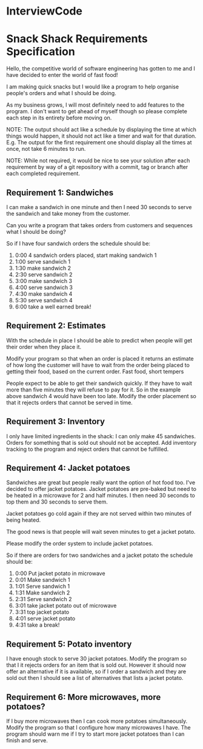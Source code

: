 # InterviewCode
# Snack Shack Requirements Specification

Hello, the competitive world of software engineering has gotten to me and I have decided to enter the world of
fast food!

I am making quick snacks but I would like a program to help organise people's orders and what I should be
doing.

As my business grows, I will most definitely need to add features to the program.  I don't want to get ahead of myself though
so please complete each step in its entirety before moving on.

NOTE: The output should act like a schedule by displaying the time at which things would happen,
it should not act like a timer and wait for that duration.  E.g. The output for the first 
requirement one should display all the times at once, not take 6 minutes to run.

NOTE: While not required, it would be nice to see your solution after each requirement by way of a git repository
with a commit, tag or branch after each completed requirement.

## Requirement 1: Sandwiches

I can make a sandwich in one minute and then I need 30 seconds to serve the sandwich and take money from
the customer.

Can you write a program that takes orders from customers and sequences what I should be doing?

So if I have four sandwich orders the schedule should be:

1. 0:00 4 sandwich orders placed, start making sandwich 1
2. 1:00 serve sandwich 1
3. 1:30 make sandwich 2
4. 2:30 serve sandwich 2
5. 3:00 make sandwich 3
6. 4:00 serve sandwich 3
7. 4:30 make sandwich 4
8. 5:30 serve sandwich 4
9. 6:00 take a well earned break!

## Requirement 2: Estimates

With the schedule in place I should be able to predict when people will get their order when they place it.

Modify your program so that when an order is placed it returns an estimate of how long the customer will have
to wait from the order being placed to getting their food, based on the current order.
Fast food, short tempers

People expect to be able to get their sandwich quickly. If they have to wait more than five minutes they will
refuse to pay for it. So in the example above sandwich 4 would have been too late.
Modify the order placement so that it rejects orders that cannot be served in time.

## Requirement 3: Inventory

I only have limited ingredients in the shack: I can only make 45 sandwiches. Orders for something that is sold
out should not be accepted. Add inventory tracking to the program and reject orders that cannot be fulfilled.

## Requirement 4: Jacket potatoes

Sandwiches are great but people really want the option of hot food too. I've decided to offer jacket potatoes.
Jacket potatoes are pre-baked but need to be heated in a microwave for 2 and half minutes. I then need 30
seconds to top them and 30 seconds to serve them.

Jacket potatoes go cold again if they are not served within two minutes of being heated.

The good news is that people will wait seven minutes to get a jacket potato.

Please modify the order system to include jacket potatoes.

So if there are orders for two sandwiches and a jacket potato the schedule should be:

1. 0:00 Put jacket potato in microwave
2. 0:01 Make sandwich 1
3. 1:01 Serve sandwich 1
4. 1:31 Make sandwich 2
5. 2:31 Serve sandwich 2
6. 3:01 take jacket potato out of microwave
7. 3:31 top jacket potato
8. 4:01 serve jacket potato
9. 4:31 take a break!

## Requirement 5: Potato inventory

I have enough stock to serve 30 jacket potatoes. Modify the program so that I it rejects orders for an item that
is sold out. However it should now offer an alternative if it is available, so if I order a sandwich and they are
sold out then I should see a list of alternatives that lists a jacket potato.

## Requirement 6: More microwaves, more potatoes?

If I buy more microwaves then I can cook more potatoes simultaneously. Modify the program so that I
configure how many microwaves I have. The program should warn me if I try to start more jacket potatoes
than I can finish and serve.

